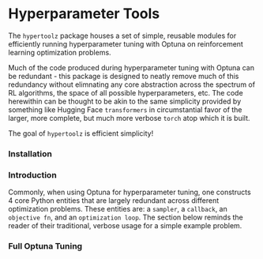 # Hyperparameter Tools

The `hypertoolz` package houses a set of simple, reusable modules for efficiently running hyperparameter tuning with Optuna on reinforcement learning optimization problems. 

Much of the code produced during hyperparameter tuning with Optuna can be redundant - this package is designed to neatly remove much of this redundancy without elimnating any core abstraction across the spectrum of RL algorithms, the space of all possible hyperparameters, etc. The code herewithin can be thought to be akin to the same simplicity provided by something like Hugging Face `transformers` in circumstantial favor of the larger, more complete, but much more verbose `torch` atop which it is built.

The goal of `hypertoolz` is efficient simplicity!

### Installation



### Introduction

Commonly, when using Optuna for hyperparameter tuning, one constructs 4 core Python entities that are largely redundant across different optimization problems. These entities are: a `sampler`, a `callback`, an `objective fn`, and an `optimization loop`. The section below reminds the reader of their traditional, verbose usage for a simple example problem.


### Full Optuna Tuning

